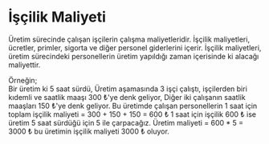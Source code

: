 
# İşçilik Maliyeti

Üretim sürecinde çalışan işçilerin çalışma maliyetleridir. İşçilik maliyetleri, ücretler, primler, sigorta ve diğer personel giderlerini içerir.
İşçilik maliyetleri, üretim sürecindeki personellerin üretim yapıldığı zaman içerisinde ki alacağı maliyettir. 

Örneğin;     
Bir üretim ki 5 saat sürdü, 
Üretim aşamasında 3 işçi çalıştı,
işçilerden biri kıdemli ve saatlik maaşı 300 ₺'ye denk geliyor,
Diğer iki çalışanın saatlik maaşları 150 ₺'ye denk geliyor. 
Bu üretimde çalışan personellerin 1 saat için toplam işçilik maliyeti = 300 + 150 + 150 = 600 ₺ 
1 saat için işçilik 600 ₺ ise üretim 5 saat sürdüğü için 5 ile çarpacağız.
Üretim maliyeti = 600 * 5 = 3000 ₺ bu üretimin işçilik maliyeti 3000 ₺ oluyor.
